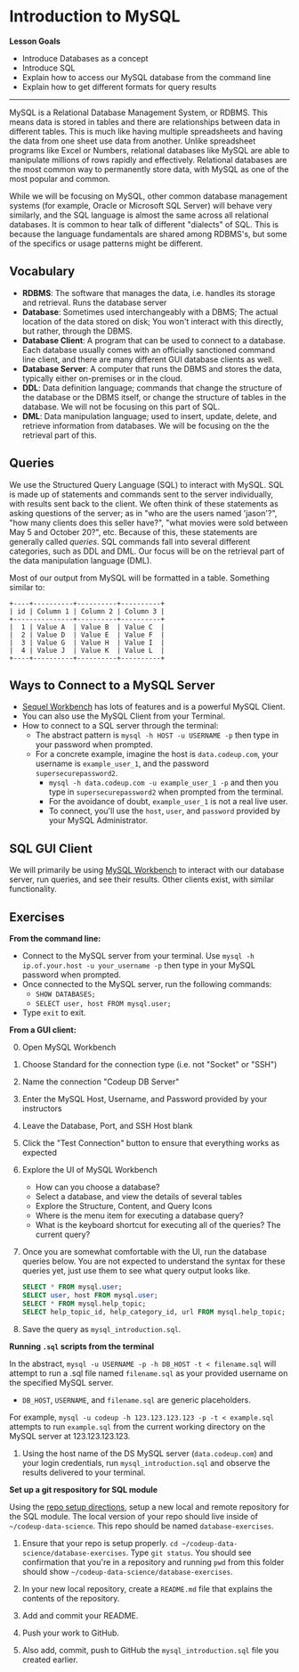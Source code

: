 # Introduction to MySQL

**Lesson Goals**

- Introduce Databases as a concept
- Introduce SQL
- Explain how to access our MySQL database from the command line
- Explain how to get different formats for query results

---

MySQL is a Relational Database Management System, or RDBMS. This means data is stored in tables and there are relationships between data in different tables. This is much like having multiple spreadsheets and having the data from one sheet use data from another. Unlike spreadsheet programs like Excel or Numbers, relational databases like MySQL are able to manipulate millions of rows rapidly and effectively. Relational databases are the most common way to permanently store data, with MySQL as one of the most popular and common.

While we will be focusing on MySQL, other common database management systems (for example, Oracle or Microsoft SQL Server) will behave very similarly, and the SQL language is almost the same across all relational databases. It is common to hear talk of different "dialects" of SQL. This is because the language fundamentals are shared among RDBMS's, but some of the specifics or usage patterns might be different.

## Vocabulary

- **RDBMS**: The software that manages the data, i.e. handles its storage and retrieval. Runs the database server
- **Database**: Sometimes used interchangeably with a DBMS; The actual location of the data stored on disk; You won't interact with this directly, but rather, through the DBMS.
- **Database Client**: A program that can be used to connect to a database. Each database usually comes with an officially sanctioned command line client, and there are many different GUI database clients as well.
- **Database Server**: A computer that runs the DBMS and stores the data, typically either on-premises or in the cloud.
- **DDL**: Data definition language; commands that change the structure of the database or the DBMS itself, or change the structure of tables in the database. We will not be focusing on this part of SQL.
- **DML**: Data manipulation language; used to insert, update, delete, and retrieve information from databases. We will be focusing on the the retrieval part of this.

## Queries

We use the Structured Query Language (SQL) to interact with MySQL. SQL is made up of statements and commands sent to the server individually, with results sent back to the client. We often think of these statements as asking questions of the server; as in "who are the users named 'jason'?", "how many clients does this seller have?", "what movies were sold between May 5 and October 20?", etc. Because of this, these statements are generally called *queries*. SQL commands fall into several different categories, such as DDL and DML. Our focus will be on the retrieval part of the data manipulation language (DML).

Most of our output from MySQL will be formatted in a table. Something similar to:

    +----+----------+----------+----------+
    | id | Column 1 | Column 2 | Column 3 |
    +---------------+----------+----------+
    |  1 | Value A  | Value B  | Value C  |
    |  2 | Value D  | Value E  | Value F  |
    |  3 | Value G  | Value H  | Value I  |
    |  4 | Value J  | Value K  | Value L  |
    +----+----------+----------+----------+

## Ways to Connect to a MySQL Server

- [Sequel Workbench](https://www.mysql.com/products/workbench/) has lots of features and is a powerful MySQL Client.
- You can also use the MySQL Client from your Terminal. 
- How to connect to a SQL server through the terminal:
    - The abstract pattern is `mysql -h HOST -u USERNAME -p` then type in your password when prompted.
    - For a concrete example, imagine the host is `data.codeup.com`, your username is `example_user_1`, and the password `supersecurepassword2`.
        - `mysql -h data.codeup.com -u example_user_1 -p` and then you type in `supersecurepassword2` when prompted from the terminal.
        - For the avoidance of doubt, `example_user_1` is not a real live user.
        - To connect, you'll use the `host`, `user`, and `password` provided by your MySQL Administrator.

## SQL GUI Client

We will primarily be using [MySQL Workbench](https://www.mysql.com/products/workbench/) to interact with our database server, run queries, and see their results. Other clients exist, with similar functionality.

## Exercises

**From the command line:**

- Connect to the MySQL server from your terminal. Use `mysql -h ip.of.your.host -u your_username -p` then type in your MySQL password when prompted.
- Once connected to the MySQL server, run the following commands:
    - `SHOW DATABASES;`
    - `SELECT user, host FROM mysql.user;`
- Type `exit` to exit.

**From a GUI client:**

0. Open MySQL Workbench

1. Choose Standard for the connection type (i.e. not "Socket" or "SSH")

1. Name the connection "Codeup DB Server"

1. Enter the MySQL Host, Username, and Password provided by your instructors

1. Leave the Database, Port, and SSH Host blank

1. Click the "Test Connection" button to ensure that everything works as expected

1. Explore the UI of MySQL Workbench

    - How can you choose a database?
    - Select a database, and view the details of several tables
    - Explore the Structure, Content, and Query Icons
    - Where is the menu item for executing a database query?
    - What is the keyboard shortcut for executing all of the queries? The current query?

1. Once you are somewhat comfortable with the UI, run the database queries below. You are not expected to understand the syntax for these queries yet, just use them to see what query output looks like.

    ```sql
    SELECT * FROM mysql.user;
    SELECT user, host FROM mysql.user;
    SELECT * FROM mysql.help_topic;
    SELECT help_topic_id, help_category_id, url FROM mysql.help_topic;
    ```
    
1. Save the query as `mysql_introduction.sql`. 

**Running `.sql` scripts from the terminal**

In the abstract, `mysql -u USERNAME -p -h DB_HOST -t < filename.sql` will attempt to run a .sql file named
  `filename.sql` as your provided username on the specified MySQL server.
  
   - `DB_HOST`, `USERNAME`, and `filename.sql` are generic placeholders.

For example, `mysql -u codeup -h 123.123.123.123 -p -t < example.sql` attempts
  to run `example.sql` from the current working directory on the MySQL server at
  123.123.123.123.

1. Using the host name of the DS MySQL server (`data.codeup.com`) and your login credentials, run
  `mysql_introduction.sql` and observe the results delivered to your terminal.


**Set up a git respository for SQL module**

Using the [repo setup directions](https://ds.codeup.com/fundamentals/git/), setup a new local and remote repository for the SQL module. The local version of your repo should live inside of `~/codeup-data-science`. This repo should be named `database-exercises`.

1. Ensure that your repo is setup properly. `cd ~/codeup-data-science/database-exercises`. Type `git status`. You should see confirmation that you're in a repository and running `pwd` from this folder should show `~/codeup-data-science/database-exercises`.
1. In your new local repository, create a `README.md` file that explains the contents of the repository.
1. Add and commit your README.
1. Push your work to GitHub.

1. Also add, commit, push to GitHub the `mysql_introduction.sql` file you created earlier.

